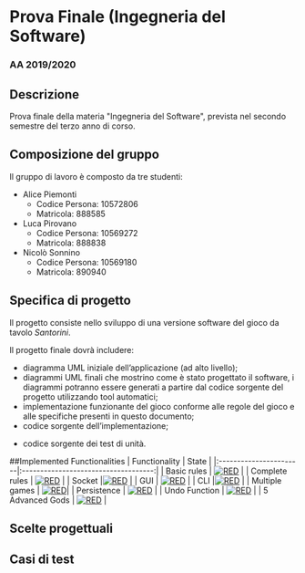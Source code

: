 # Prova Finale (Ingegneria del Software)
### AA 2019/2020
## Descrizione
Prova finale della materia "Ingegneria del Software", prevista nel secondo semestre del terzo anno di corso.
## Composizione del gruppo
Il gruppo di lavoro è composto da tre studenti:
* Alice Piemonti
   * Codice Persona: 10572806
   * Matricola: 888585
* Luca Pirovano
    * Codice Persona: 10569272
    * Matricola: 888838
* Nicolò Sonnino
    * Codice Persona: 10569180 
    * Matricola: 890940
## Specifica di progetto
Il progetto consiste nello sviluppo di una versione software del gioco da tavolo *Santorini*.

Il progetto finale dovrà includere:
* diagramma UML iniziale dell’applicazione (ad alto livello);
* diagrammi UML finali che mostrino come è stato progettato il software, i diagrammi potranno essere
generati a partire dal codice sorgente del progetto utilizzando tool automatici;
* implementazione funzionante del gioco conforme alle regole del gioco e alle specifiche presenti in questo
documento;
* codice sorgente dell’implementazione;
- codice sorgente dei test di unità.

##Implemented Functionalities
| Functionality | State |
|:-----------------------|:------------------------------------:|
| Basic rules | [![RED](https://placehold.it/15/f03c15/f03c15)](#) |
| Complete rules | [![RED](https://placehold.it/15/f03c15/f03c15)](#) |
| Socket |[![RED](https://placehold.it/15/f03c15/f03c15)](#) |
| GUI | [![RED](https://placehold.it/15/f03c15/f03c15)](#) |
| CLI |[![RED](https://placehold.it/15/f03c15/f03c15)](#) |
| Multiple games | [![RED](https://placehold.it/15/f03c15/f03c15)](#)|
| Persistence | [![RED](https://placehold.it/15/f03c15/f03c15)](#) |
| Undo Function | [![RED](https://placehold.it/15/f03c15/f03c15)](#) |
| 5 Advanced Gods | [![RED](https://placehold.it/15/f03c15/f03c15)](#) |

<!--
[![RED](https://placehold.it/15/f03c15/f03c15)](#)
[![YELLOW](https://placehold.it/15/ffdd00/ffdd00)](#)
[![GREEN](https://placehold.it/15/44bb44/44bb44)](#)
-->
## Scelte progettuali

## Casi di test
